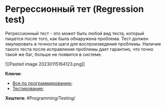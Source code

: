 
# Регрессионный тет (Regression test)

Регрессионный тест - это может быть любой вид теста, который пишется после того, как была обнаружена проблема. Тест должен эмулировать в точности шаги для воспроизведения проблемы. Наличие такого теста после исправления проблемы дает гарантию, что точно такой же баг, больше не появится в системе.

![[Pasted image 20230115164123.png]]

**Ключи:**
- [Все по программированию](PROGRAMMING);
- [Тестирование](Testing);

**Хештеги:** #Programming/Testing/